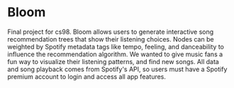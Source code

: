 # Bloom
Final project for cs98. Bloom allows users to generate interactive song recommendation trees that show their listening choices. Nodes can be weighted by Spotify metadata tags like tempo, feeling, and danceability to influence the recommendation algorithm. We wanted to give music fans a fun way to visualize their listening patterns, and find new songs. All data and song playback comes from Spotify's API, so users must have a Spotify premium account to login and access all app features.  
